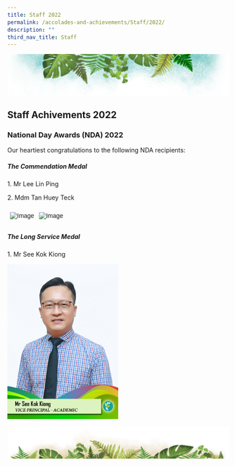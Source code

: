 ```yaml
---
title: Staff 2022
permalink: /accolades-and-achievements/Staff/2022/
description: ""
third_nav_title: Staff
---
```


![](/images/Banner.png)

Staff Achivements 2022
----

### National Day Awards (NDA) 2022

Our heartiest congratulations to the following NDA recipients:  

##### **The Commendation Medal**

1\. Mr Lee Lin Ping

2\. Mdm Tan Huey Teck

<style type="text/css">
.tg  {border-collapse:collapse;border-spacing:0;}
.tg td{border-color:black;border-style:solid;border-width:1px;font-family:Arial, sans-serif;font-size:14px;
  overflow:hidden;padding:10px 5px;word-break:normal;}
.tg th{border-color:black;border-style:solid;border-width:1px;font-family:Arial, sans-serif;font-size:14px;
  font-weight:normal;overflow:hidden;padding:10px 5px;word-break:normal;}
.tg .tg-8jgo{border-color:#ffffff;text-align:center;vertical-align:top}
</style>
<table class="tg">
<thead>
  <tr>
    <td class="tg-8jgo"><img src="https://ferngreenpri-moe-edu-sg-admin.cwp.sg/qql/slot/u775/Accolades/Mr%20Lee%20Lin%20Ping.jpg" alt="Image" width="75" height="112"></td>
    <td class="tg-8jgo"><img src="https://ferngreenpri-moe-edu-sg-admin.cwp.sg/qql/slot/u775/Accolades/Mrs%20Yap-Tan%20Huey%20Teck%20Michelle[0].jpg" alt="Image" width="75" height="112"></td>
  </tr>
</thead>
</table>


##### **The Long Service Medal**  

  

1\. Mr See Kok Kiong

<img src="/images/Mr%20See%20Kok%20Kiong.jpg" style="width:50%">

![](/images/bg-bottom.png)